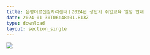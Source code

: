 ```yaml
---
title: 은평어르신일자리센터ㅣ2024년 상반기 취업교육 일정 안내
date: 2024-01-30T06:48:01.813Z
type: download
layout: section_single
---
```





![](/uploads/취업교육-상반기-전단지-최종-시안_2.jpg)

[](https://blog.naver.com/eunpyeonggu/223337289040)